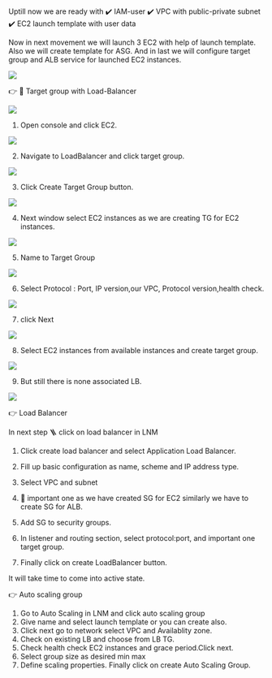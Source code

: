 Uptill now we are ready with 
✔️ IAM-user
✔️ VPC with public-private subnet
✔️ EC2 launch template with user data

Now in next movement we will launch 3 EC2 with help of launch template.
Also we will create template for ASG. And in last we will configure target group and ALB service for launched EC2 instances.

![](https://github.com/smitwaman/project-1/blob/main/images/ASG-LB/1.png)



👉 🎯 Target group with Load-Balancer 

![](https://github.com/smitwaman/project-1/blob/main/images/ASG-LB/4.png)

1. Open console and click EC2.

![](https://github.com/smitwaman/project-1/blob/main/images/ASG-LB/3.png)


2. Navigate to LoadBalancer and click target group.

![](https://github.com/smitwaman/project-1/blob/main/images/ASG-LB/5.png)


3. Click Create Target Group button.

![](https://github.com/smitwaman/project-1/blob/main/images/ASG-LB/6.png)


4. Next window select EC2 instances as we are creating TG for EC2 instances.

![](https://github.com/smitwaman/project-1/blob/main/images/ASG-LB/7.png)


5. Name to Target Group

![](https://github.com/smitwaman/project-1/blob/main/images/ASG-LB/8.png)


6. Select Protocol : Port, IP version,our VPC, Protocol version,health check.

![](https://github.com/smitwaman/project-1/blob/main/images/ASG-LB/8a.png)


7. click Next 

![](https://github.com/smitwaman/project-1/blob/main/images/ASG-LB/9.png)


8. Select EC2 instances from available instances and create target group.

![](https://github.com/smitwaman/project-1/blob/main/images/ASG-LB/10.png)


9. But still there is none associated LB.

![](https://github.com/smitwaman/project-1/blob/main/images/ASG-LB/11.png)




👉 Load Balancer 

In next step 🪜 click on load balancer in LNM

1. Click create load balancer and select Application Load Balancer.



2. Fill up basic configuration as name, scheme and IP address type.


3. Select VPC and subnet


4. 🍒 important one as we have created SG for EC2 similarly we have to create SG for ALB.


5. Add SG to security groups.


6. In listener and routing section, select protocol:port, and important one target group.


7. Finally click on create LoadBalancer button.



It will take time to come into active state.




👉 Auto scaling group
1. Go to Auto Scaling in LNM and click auto scaling group
2. Give name and select launch template or you can create also.
3. Click next go to network select VPC and Availablity zone.
4. Check on existing LB and choose from LB TG.
5. Check health check EC2 instances and grace period.Click next.
6. Select group size as desired min max
7. Define scaling properties.
Finally click on create Auto Scaling Group.

